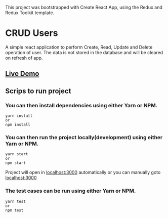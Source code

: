 This project was bootstrapped with Create React App, using the Redux and Redux Toolkit template.

# CRUD Users
A simple react application to perform Create, Read, Update and Delete operation of user. The data is not stored in the database and will be cleared on refresh of app.

## [Live Demo](https://react-crud-users.netlify.app)

## Scrips to run project

### You can then install dependencies using either Yarn or NPM.

    yarn install
    or
    npm install
    
### You can then run the project locally(development) using either Yarn or NPM.

    yarn start
    or
    npm start
Project will open in [localhost:3000](http://localhost:3000/) automatically or you can manually goto [localhost:3000](http://localhost:3000/)

### The test cases can be run using either Yarn or NPM.

    yarn test
    or
    npm test
